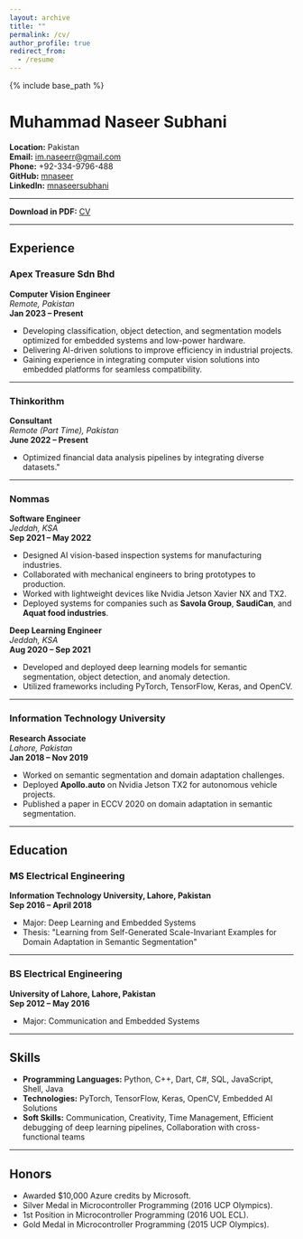 ```yaml
---
layout: archive
title: ""
permalink: /cv/
author_profile: true
redirect_from:
  - /resume
---
```


{% include base_path %}
# Muhammad Naseer Subhani

**Location:** Pakistan  
**Email:** [im.naseerr@gmail.com](mailto:im.naseerr@gmail.com)  
**Phone:** +92-334-9796-488  
**GitHub:** [mnaseer](https://github.com/MNaseerSubhani)  
**LinkedIn:** [mnaseersubhani](https://www.linkedin.com/in/mnaseersubhani/)  

---
**Download in PDF:** [CV](https://drive.google.com/file/d/1jk-alCiKVaGxQuMJpNSxlxob7F2dGqd6/view?usp=sharing)  

---

## Experience

### Apex Treasure Sdn Bhd  
**Computer Vision Engineer**  
*Remote, Pakistan*  
**Jan 2023 – Present**  
- Developing classification, object detection, and segmentation models optimized for embedded systems and low-power hardware.  
- Delivering AI-driven solutions to improve efficiency in industrial projects.  
- Gaining experience in integrating computer vision solutions into embedded platforms for seamless compatibility.  

---

### Thinkorithm  
**Consultant**  
*Remote (Part Time), Pakistan*  
**June 2022 – Present**  
- Optimized financial data analysis pipelines by integrating diverse datasets."


---

### Nommas  
**Software Engineer**  
*Jeddah, KSA*  
**Sep 2021 – May 2022**  
- Designed AI vision-based inspection systems for manufacturing industries.  
- Collaborated with mechanical engineers to bring prototypes to production.  
- Worked with lightweight devices like Nvidia Jetson Xavier NX and TX2.  
- Deployed systems for companies such as **Savola Group**, **SaudiCan**, and **Aquat food industries**.  

**Deep Learning Engineer**  
*Jeddah, KSA*  
**Aug 2020 – Sep 2021**  
- Developed and deployed deep learning models for semantic segmentation, object detection, and anomaly detection.  
- Utilized frameworks including PyTorch, TensorFlow, Keras, and OpenCV.  

---

### Information Technology University  
**Research Associate**  
*Lahore, Pakistan*  
**Jan 2018 – Nov 2019**  
- Worked on semantic segmentation and domain adaptation challenges.  
- Deployed **Apollo.auto** on Nvidia Jetson TX2 for autonomous vehicle projects.  
- Published a paper in ECCV 2020 on domain adaptation in semantic segmentation.

---

## Education

### MS Electrical Engineering  
**Information Technology University, Lahore, Pakistan**  
**Sep 2016 – April 2018**  
- Major: Deep Learning and Embedded Systems  
- Thesis: "Learning from Self-Generated Scale-Invariant Examples for Domain Adaptation in Semantic Segmentation"  

---

### BS Electrical Engineering  
**University of Lahore, Lahore, Pakistan**  
**Sep 2012 – May 2016**  
- Major: Communication and Embedded Systems  

---


## Skills

- **Programming Languages:** Python, C++, Dart, C#, SQL, JavaScript, Shell, Java  
- **Technologies:** PyTorch, TensorFlow, Keras, OpenCV, Embedded AI Solutions  
- **Soft Skills:** Communication, Creativity, Time Management, Efficient debugging of deep learning pipelines, Collaboration with cross-functional teams 

---

## Honors

- Awarded $10,000 Azure credits by Microsoft.  
- Silver Medal in Microcontroller Programming (2016 UCP Olympics).  
- 1st Position in Microcontroller Programming (2016 UOL ECL).  
- Gold Medal in Microcontroller Programming (2015 UCP Olympics).  
